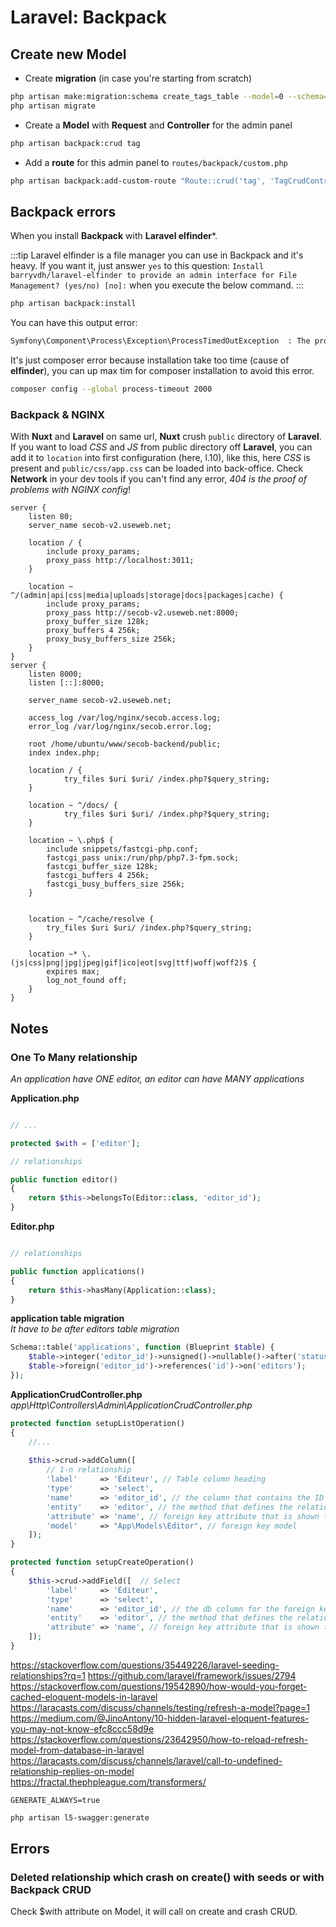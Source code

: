 # Laravel: Backpack

## Create new Model

- Create **migration** (in case you're starting from scratch)
```bash
php artisan make:migration:schema create_tags_table --model=0 --schema="name:string:unique"
php artisan migrate
```

- Create a **Model** with **Request** and **Controller** for the admin panel
```bash
php artisan backpack:crud tag
```

- Add a **route** for this admin panel to `routes/backpack/custom.php`
```bash
php artisan backpack:add-custom-route "Route::crud('tag', 'TagCrudController');"
```

## Backpack errors

When you install **Backpack** with **Laravel elfinder***.

:::tip
Laravel elfinder is a file manager you can use in Backpack and it's heavy. If you want it, just answer `yes` to this question: `Install barryvdh/laravel-elfinder to provide an admin interface for File Management? (yes/no) [no]:` when you execute the below command.
:::

```bash
php artisan backpack:install
```

You can have this output error:

<code-heading type="sh-output"></code-heading>

```bash
Symfony\Component\Process\Exception\ProcessTimedOutException  : The process "composer require barryvdh/laravel-elfinder" exceeded the timeout of 300 seconds.
```

It's just composer error because installation take too time (cause of **elfinder**), you can up max tim for composer installation to avoid this error.

```bash
composer config --global process-timeout 2000
```

### **Backpack & NGINX**

With **Nuxt** and **Laravel** on same url, **Nuxt** crush `public` directory of **Laravel**. If you want to load *CSS* and *JS* from public directory off **Laravel**, you can add it to `location` into first configuration (here, l.10), like this, here *CSS* is present and `public/css/app.css` can be loaded into back-office. Check **Network** in your dev tools if you can't find any error, *404 is the proof of problems with NGINX config*!

<code-heading type="nginx"></code-heading>

```nginx{10}
server {
    listen 80;
    server_name secob-v2.useweb.net;

    location / {
        include proxy_params;
        proxy_pass http://localhost:3011;
    }

    location ~ ^/(admin|api|css|media|uploads|storage|docs|packages|cache) {
        include proxy_params;
        proxy_pass http://secob-v2.useweb.net:8000;
        proxy_buffer_size 128k;
        proxy_buffers 4 256k;
        proxy_busy_buffers_size 256k;
    }
}
server {
    listen 8000;
    listen [::]:8000;

    server_name secob-v2.useweb.net;

    access_log /var/log/nginx/secob.access.log;
    error_log /var/log/nginx/secob.error.log;

    root /home/ubuntu/www/secob-backend/public;
    index index.php;

    location / {
            try_files $uri $uri/ /index.php?$query_string;
    }

    location ~ ^/docs/ {
            try_files $uri $uri/ /index.php?$query_string;
    }

    location ~ \.php$ {
        include snippets/fastcgi-php.conf;
        fastcgi_pass unix:/run/php/php7.3-fpm.sock;
        fastcgi_buffer_size 128k;
        fastcgi_buffers 4 256k;
        fastcgi_busy_buffers_size 256k;
    }


    location ~ ^/cache/resolve {
        try_files $uri $uri/ /index.php?$query_string;
    }

    location ~* \.(js|css|png|jpg|jpeg|gif|ico|eot|svg|ttf|woff|woff2)$ {
        expires max;
        log_not_found off;
    }
}
```

## Notes

### One To Many relationship

*An application have ONE editor, an editor can have MANY applications*

**Application.php**

```php

// ...

protected $with = ['editor'];

// relationships

public function editor()
{
    return $this->belongsTo(Editor::class, 'editor_id');
}
```

**Editor.php**

```php

// relationships

public function applications()
{
    return $this->hasMany(Application::class);
}
```

**application table migration**  
*It have to be after editors table migration*

```php
Schema::table('applications', function (Blueprint $table) {
    $table->integer('editor_id')->unsigned()->nullable()->after('status');
    $table->foreign('editor_id')->references('id')->on('editors');
});
```

**ApplicationCrudController.php**
*app\Http\Controllers\Admin\ApplicationCrudController.php*

```php
protected function setupListOperation()
{
    //...
    
    $this->crud->addColumn([
        // 1-n relationship
        'label'     => 'Éditeur', // Table column heading
        'type'      => 'select',
        'name'      => 'editor_id', // the column that contains the ID of that connected entity;
        'entity'    => 'editor', // the method that defines the relationship in your Model
        'attribute' => 'name', // foreign key attribute that is shown to user
        'model'     => "App\Models\Editor", // foreign key model
    ]);
}

protected function setupCreateOperation()
{
    $this->crud->addField([  // Select
        'label'     => 'Éditeur',
        'type'      => 'select',
        'name'      => 'editor_id', // the db column for the foreign key
        'entity'    => 'editor', // the method that defines the relationship in your Model
        'attribute' => 'name', // foreign key attribute that is shown to user
    ]);
}
```

<https://stackoverflow.com/questions/35449226/laravel-seeding-relationships?rq=1>
<https://github.com/laravel/framework/issues/2794>
<https://stackoverflow.com/questions/19542890/how-would-you-forget-cached-eloquent-models-in-laravel>
<https://laracasts.com/discuss/channels/testing/refresh-a-model?page=1>
<https://medium.com/@JinoAntony/10-hidden-laravel-eloquent-features-you-may-not-know-efc8ccc58d9e>
<https://stackoverflow.com/questions/23642950/how-to-reload-refresh-model-from-database-in-laravel>
<https://laracasts.com/discuss/channels/laravel/call-to-undefined-relationship-replies-on-model>
<https://fractal.thephpleague.com/transformers/>

```
GENERATE_ALWAYS=true
```

```bash
php artisan l5-swagger:generate
```

## Errors

### Deleted relationship which crash on create() with seeds or with Backpack CRUD

Check $with attribute on Model, it will call on create and crash CRUD.
